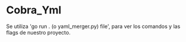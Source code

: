 # Cobra_Yml

Se utiliza 'go run . (o yaml_merger.py) file', para ver los comandos y las flags de nuestro proyecto.
